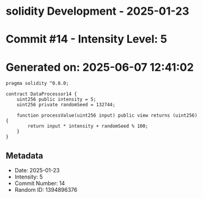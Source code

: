 ﻿# solidity Development - 2025-01-23
# Commit #14 - Intensity Level: 5
# Generated on: 2025-06-07 12:41:02
```solidity
pragma solidity ^0.8.0;

contract DataProcessor14 {
    uint256 public intensity = 5;
    uint256 private randomSeed = 132744;

    function processValue(uint256 input) public view returns (uint256) {
        return input * intensity + randomSeed % 100;
    }
}
```
## Metadata
- Date: 2025-01-23
- Intensity: 5
- Commit Number: 14
- Random ID: 1394896376
